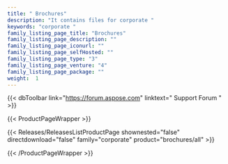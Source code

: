 ```yaml
---
title: " Brochures"
description: "It contains files for corporate "
keywords: "corporate "
family_listing_page_title: "Brochures"
family_listing_page_description: ""
family_listing_page_iconurl: ""
family_listing_page_selfHosted: ""
family_listing_page_type: "3"
family_listing_page_venture: "4"
family_listing_page_package: ""
weight:  1
---
```


{{< dbToolbar link="https://forum.aspose.com" linktext=" Support Forum " >}}


{{< ProductPageWrapper >}}

<!-- ReleasesListProductPage-->
   <!--{{< Releases/ReleasesListProductPage shownested="false"  limit="beforecontent" directdownload="false" family="corporate" product="Brochures" >}}-->
<!-- /ReleasesListProductPage-->

<!-- ProductPageContent-->


<!-- /ProductPageContent-->



<!-- ReleasesListProductPage-->
   {{< Releases/ReleasesListProductPage shownested="false"   directdownload="false" family="corporate" product="brochures/all" >}}
<!-- /ReleasesListProductPage-->

{{< /ProductPageWrapper >}}

